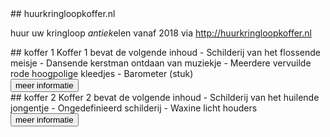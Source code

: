 <div class='row'>
<div class='col-12' markdown='1'>
## huurkringloopkoffer.nl

huur uw kringloop *antiek*elen vanaf 2018 via http://huurkringloopkoffer.nl
</div>
</div>
<div class='row'>
<div class='col-6' markdown='1'>
## koffer 1
Koffer 1 bevat de volgende inhoud
  - Schilderij van het flossende meisje
  - Dansende kerstman ontdaan van muziekje
  - Meerdere vervuilde rode hoogpolige kleedjes
  - Barometer (stuk)
<br/>
<button>meer informatie</button>  
</div>
  
<div class='col-6' markdown='1'>
## koffer 2
Koffer 2 bevat de volgende inhoud
  - Schilderij van het huilende jongentje
  - Ongedefinieerd schilderij
  - Waxine licht houders
<br/>
<button>meer informatie</button>  
</div>  
  
</div>
